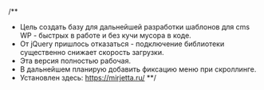 ﻿/** 
 * Цель создать базу для дальнейшей разработки шаблонов для cms WP  - быстрых в работе и без кучи мусора в коде. 
 * От jQuery пришлось отказаться - подключение библиотеки существенно снижает скорость загрузки.
 * Эта версия полностью рабочая.
 * В дальнейшем планирую добавить фиксацию меню при скроллинге.
 * Установлен здесь: https://mirjetta.ru/
**/